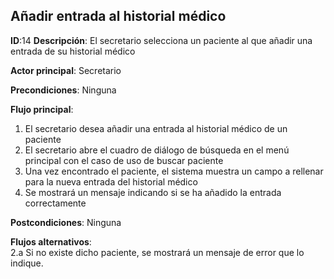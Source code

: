 ## Añadir  entrada al historial médico

**ID**:14 **Descripción**: El secretario selecciona un paciente al que añadir una entrada de su historial médico  

**Actor principal**: Secretario


**Precondiciones**: Ninguna

**Flujo principal**:
1. El secretario desea añadir una entrada al  historial médico de un paciente
2. El secretario abre el cuadro de diálogo de búsqueda en el menú principal con el caso de uso de buscar paciente
3. Una vez encontrado el paciente, el sistema muestra un campo a rellenar para la nueva entrada del historial médico
5. Se mostrará un mensaje indicando si se ha añadido la entrada correctamente

**Postcondiciones**:  Ninguna

**Flujos alternativos**:  
2.a Si no existe dicho paciente, se mostrará un mensaje de error que lo indique. 
